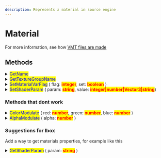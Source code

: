 ```yaml
---
description: Represents a material in source engine
---
```


# Material

For more information, see how [VMT files are made](https://developer.valvesoftware.com/wiki/VMT)

## Methods

<details>

<summary><mark style="color:blue;">GetName</mark></summary>

* Returns the material name

- Return type: <mark style="color:yellow;">**string**</mark>

Example

```lua
local material = materials.Find("white")
local name = material:GetName()
print(name)
```

</details>

<details>

<summary><mark style="color:blue;">GetTextureGroupName</mark></summary>

* Returns group the material is part of

- See the [texture groups](texture-groups.md) and use the values you want
- Return type: <mark style="color:yellow;">**string**</mark>

Example:

```lua
local material = materials.Find("white")
local group = material:GetTextureGroupName()
print(group)
```

</details>

<details>

<summary><mark style="color:blue;">SetMaterialVarFlag</mark> ( flag: <mark style="color:red;"><strong>integer</strong></mark>, set: <mark style="color:red;"><strong>boolean</strong></mark> )</summary>

* Change a material variable flag, see [Material Flags](https://developer.valvesoftware.com/wiki/Material_Flags) for a list of flags. The flag is the integer value of the flag enum, not the string name.

Example:

```lua
local material = materials.Find("white")
material:SetMaterialVarFlag(E_MaterialFlag.MATERIAL_VAR_NO_DRAW, true)
```

</details>

<details>

<summary><mark style="color:blue;">SetShaderParam</mark> ( param: <mark style="color:red;"><strong>string</strong></mark>,  value: <mark style="color:red;"><strong>integer|number|Vector3|string</strong></mark>)</summary>

* The value can be a integer, a number, a Vector3 or a string

- Set a shader parameter, see [Shader Parameters](https://developer.valvesoftware.com/wiki/Category:List_of_Shader_Parameters) for a list of parameters. Supported values are

Example:

```lua
local material = materials.Find("white")
material:SetShaderParam("$color2", Vector3(1, 0, 0))
```

</details>

### Methods that dont work

<details>

<summary><mark style="color:blue;">ColorModulate</mark> ( red: <mark style="color:red;"><strong>number</strong></mark>, green: <mark style="color:red;"><strong>number</strong></mark>, blue: <mark style="color:red;"><strong>number</strong></mark> )</summary>

* Modulate the color of the given material

- <mark style="color:green;">**All the parameters should be in the \[0, 1] range**</mark>

</details>

<details>

<summary><mark style="color:blue;">AlphaModulate</mark> ( alpha: <mark style="color:red;"><strong>number</strong></mark> ) </summary>

* Modulate transparency of material by given alpha value

- <mark style="color:green;">Uses the \[0, 1] range</mark>

</details>

### Suggestions for lbox

Add a way to get materials properties, for example like this

<details>

<summary><mark style="color:blue;">GetShaderParam</mark> ( param: <mark style="color:red;"><strong>string</strong></mark> )</summary>

Can return one of them

* a Vector3 (for parameters that have 3 values like $color2)
* a number (for parameters that return a float)
* a integer (for parameters that return a int)
* a string (for parameters that return a string, like $basetexture)

```lua
local material = materials.Find("white")

--- returns: Vector3
local color2 = material:GetShaderParam("$color2")

--- returns: string ( for example, "vgui/white_additive" )
local basetexture = material:GetShaderParam("$basetexture")

--- returns: integer
local translucent = material:GetShaderParam("$translucent")

--- returns: number (alpha is in the [0, 1] range)
local alpha = material:GetShaderParam("$alpha")
```

</details>

